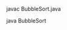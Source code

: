 <!-- Compilar y ejecutar el programa en VS Code:
Abre la terminal integrada en VS Code (View > Terminal o presiona Ctrl+` ).
 -->

<!-- Compila el programa ejecutando: -->
javac BubbleSort.java


<!-- Si la compilación es exitosa, ejecuta el programa con: -->
java BubbleSort
